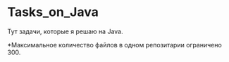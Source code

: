 # Tasks_on_Java
Тут задачи, которые я решаю на Java.

*Максимальное количество файлов в одном репозитарии ограничено 300.
